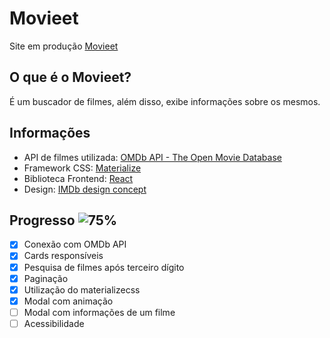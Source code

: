 # Movieet
Site em produção [Movieet](https://movieet.netlify.app/)

## O que é o Movieet?
É um buscador de filmes, além disso, exibe informações sobre os mesmos.

## Informações
* API de filmes utilizada: [OMDb API - The Open Movie Database](http://www.omdbapi.com/)
* Framework CSS: [Materialize](https://materializecss.com/)
* Biblioteca Frontend: [React](https://reactjs.org/)
* Design: [IMDb design concept](https://dribbble.com/shots/2285048-IMDb-design-concept-movie-details?utm_source=Clipboard_Shot&utm_campaign=georgev&utm_content=IMDb%20design%20concept%20-%20movie%20details&utm_medium=Social_Share)

## Progresso  ![75%](https://progress-bar.dev/75/)
- [x] Conexão com OMDb API
- [x] Cards responsíveis
- [x] Pesquisa de filmes após terceiro dígito
- [x] Paginação
- [x] Utilização do materializecss
- [x] Modal com animação
- [ ] Modal com informações de um filme 
- [ ] Acessibilidade
